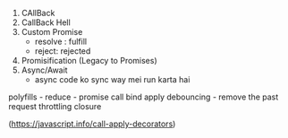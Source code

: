 1. CAllBack 
2. CallBack Hell
3. Custom Promise
    - resolve : fulfill 
    - reject: rejected 
4. Promisification (Legacy to Promises)
5. Async/Await
    - async code ko sync way mei run karta hai



polyfills 
    - reduce
    - promise
call
bind 
apply
debouncing
    - remove the past request
throttling
closure

(https://javascript.info/call-apply-decorators)